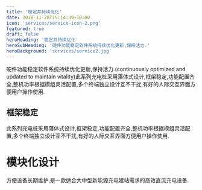 ```yaml
---
title: '稳定并持续优化'
date: 2018-11-28T15:14:39+10:00
icon: 'services/service-icon-2.png'
featured: true
draft: false
heroHeading: '稳定并持续优化'
heroSubHeading: '硬件功能稳定软件系统持续优化更新,保持活力.'
heroBackground: 'services/service2.jpg'
---
```


硬件功能稳定软件系统持续优化更新,保持活力.(continuously optimized and updated to maintain vitality)此系列充电桩采用落体式设计,框架稳定,功能配置齐全,整机功率根据模组灵活配置,多个终端独立设计互不干扰,有好的人际交互界面方便用户操作使用.

## 框架稳定
此系列充电桩采用落体式设计,框架稳定,功能配置齐全,整机功率根据模组灵活配置,多个终端独立设计互不干扰,有好的人际交互界面方便用户操作使用.

# 模块化设计
方便设备长期维护,是一款适合大中型新能源充电建站需求的高效直流充电设备.

